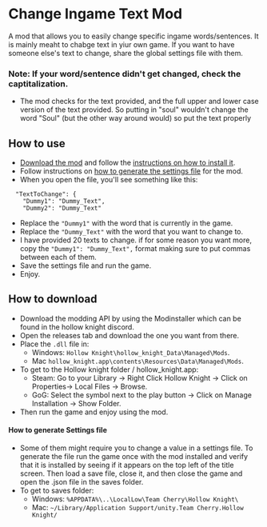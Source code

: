 # Change Ingame Text Mod
A mod that allows you to easily change specific ingame words/sentences. It is mainly meaht to chabge text in yiur own game. If you want to have someone else's text to change, share the global settings file with them.

### Note: If your word/sentence didn't get changed, check the captitalization.
- The mod checks for the text provided, and the full upper and lower case version of the text provided. So putting in "soul" wouldn't change the word "Soul" (but the other way around would) so put the text properly

## How to use
- [Download the mod](https://github.com/TheMulhima/Misc-Mods/releases/download/v1.0/ChangeIngameText.dll) and follow the [instructions on how to install it](https://github.com/TheMulhima/HollowKnight-ChangeIngameTextMod/blob/main/README.md#to-download-a-mod).
- Follow instructions on [how to generate the settings file](https://github.com/TheMulhima/HollowKnight-ChangeIngameTextMod/blob/main/README.md#how-to-generate-settings-file) for the mod.
- When you open the file, you'll see something like this:
```
  "TextToChange": {
    "Dummy1": "Dummy_Text",
    "Dummy2": "Dummy_Text"
```
- Replace the `"Dummy1"` with the word that is currently in the game.
- Replace the `"Dummy_Text"` with the word that you want to change to.
- I have provided 20 texts to change. if for some reason you want more, copy the `"Dummy1": "Dummy_Text",` format making sure to put commas between each of them.
- Save the settings file and run the game.
- Enjoy.

## How to download
- Download the modding API by using the Modinstaller which can be found in the hollow knight discord.
- Open the releases tab and download the one you want from there.
- Place the `.dll` file in: 
  - Windows: `Hollow Knight\hollow_knight_Data\Managed\Mods`.
  - Mac `hollow_knight.app\contents\Resources\Data\Managed\Mods`.
- To get to the Hollow knight folder / hollow_knight.app:
  - Steam: Go to your Library -> Right Click Hollow Knight -> Click on Properties-> Local Files -> Browse.
  - GoG: Select the symbol next to the play button -> Click on Manage Installation -> Show Folder.
- Then run the game and enjoy using the mod.

#### How to generate Settings file
- Some of them might require you to change a value in a settings file. To generate the file run the game once with the mod installed and verify that it is installed by seeing if it appears on the top left of the title screen. Then load a save file, close it, and then close the game and open the .json file in the saves folder.
- To get to saves folder:
  - Windows: `%APPDATA%\..\LocalLow\Team Cherry\Hollow Knight\`
  - Mac: `~/Library/Application Support/unity.Team Cherry.Hollow Knight/`
